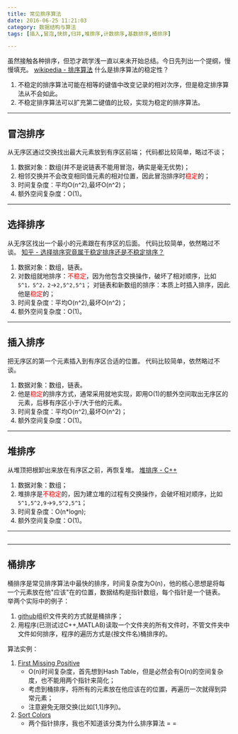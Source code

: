 ```yaml
---
title: 常见排序算法
date: 2016-06-25 11:21:03
category: 数据结构与算法
tags: [插入,冒泡,快排,归并,堆排序,计数排序,基数排序,桶排序]

---
```


虽然接触各种排序，但恐才疏学浅一直以来未开始总结。今日先列出一个提纲，慢慢填充。
[wikipedia - 排序算法](https://zh.wikipedia.org/wiki/%E6%8E%92%E5%BA%8F%E7%AE%97%E6%B3%95)
什么是排序算法的稳定性？
1. 不稳定的排序算法可能在相等的键值中改变记录的相对次序，但是稳定排序算法从不会如此。
2. 不稳定排序算法可以扩充第二键值的比较，实现为稳定的排序算法。

---

## 冒泡排序

从无序区通过交换找出最大元素放到有序区前端；
代码都比较简单，略过不谈；
1. 数据对象：数组(并不是说链表不能用冒泡，确实是毫无优势)；
2. 相邻交换并不会改变相同值元素的相对位置，因此冒泡排序时<font color = red>稳定</font>的；
3. 时间复杂度：平均O(n^2),最坏O(n^2)；
4. 额外空间复杂度：O(1)。

---

## 选择排序

从无序区找出一个最小的元素跟在有序区的后面。
代码比较简单，依然略过不谈。
[知乎 - 选择排序究竟属于稳定排序还是不稳定排序？](https://www.zhihu.com/question/20926405)
1. 数据对象：数组，链表。
2. 对数组就地排序：<font color=red>不稳定</font>，因为他包含交换操作，破坏了相对顺序，比如`5^1，5^2，2`->`2,5^2,5^1`；
   对链表和新数组的排序：本质上时插入排序，因此他是<font color=red>稳定</font>的；
3. 时间复杂度：平均O(n^2),最坏O(n^2)；
4. 额外空间复杂度：O(1)。

---

## 插入排序

把无序区的第一个元素插入到有序区合适的位置。
代码比较简单，依然略过不谈。
1. 数据对象：数组，链表。
2. 他是<font color=red>稳定</font>的排序方式，通常采用就地实现，即用O(1)的额外空间取出无序区的元素，后移有序区小于/大于他的元素。
3. 时间复杂度：平均O(n^2),最坏O(n^2)；
4. 额外空间复杂度：O(1)。

---

## 堆排序

从堆顶把根卸出来放在有序区之前，再恢复堆。
[堆排序 - C++](https://github.com/applefishsky009/DataStructuresAndAlgorithms/blob/master/3%20-%20HeapSort/HeapSort.cpp)
1. 数据对象：数组；
2. 堆排序是<font color=red>不稳定</font>的，因为建立堆的过程有交换操作，会破坏相对顺序，比如`5^1,5^2,9`->`9,5^2,5^1`；
3. 时间复杂度：O(n*logn);
4. 额外空间复杂度：O(1)。

---

## 

---

## 桶排序

桶排序是常见排序算法中最快的排序，时间复杂度为O(n)，他的核心思想是将每一个元素放在他"应该"在的位置，数据结构是指针数组，每个指针是一个链表。
举两个实际中的例子：
1. [github](https://github.com/applefishsky009/LeetCode)组织文件夹的方式就是桶排序；
2. 用程序(已测试过C++,MATLAB)读取一个文件夹的所有文件时，不管文件夹中文件如何排序，程序的遍历方式是(按文件名)桶排序的。

算法实例：
1. [First Missing Positive](https://github.com/applefishsky009/LeetCode/blob/master/41%20-%20First%20Missing%20Positive/41%20-%20First%20Missing%20Positive.cpp)
	+ O(n)时间复杂度，首先想到Hash Table，但是必然会有O(n)的空间复杂度，也不能用两个指针来简化；
	+ 考虑到桶排序，将所有的元素放在他应该在的位置，再遍历一次就得到异常元素；
	+ 注意避免无限交换(比如[1,1]序列)。
2. [Sort Colors](https://github.com/applefishsky009/LeetCode/blob/master/75%20-%20Sort%20Colors/75%20-%20Sort%20Colors.cpp)
	+ 两个指针排序，我也不知道该分类为什么排序算法 = =

